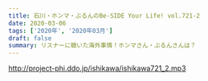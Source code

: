 ```yaml
---
title: 石川・ホンマ・ぶるんのBe-SIDE Your Life! vol.721-2
date: 2020-03-06
tags: ['2020年', '2020年03月']
draft: false
summary: リスナーに聴いた海外事情！ホンマさん・ぶるんさんは？
---
```


http://project-phi.ddo.jp/ishikawa/ishikawa721_2.mp3
